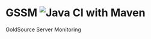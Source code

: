 # GSSM ![Java CI with Maven](https://github.com/aratnitsyn/gssm-server-side/workflows/Java%20CI%20with%20Maven/badge.svg)
GoldSource Server Monitoring
